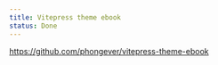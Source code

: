 ```yaml
---
title: Vitepress theme ebook
status: Done
---
```


https://github.com/phongever/vitepress-theme-ebook
